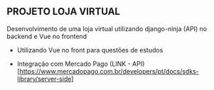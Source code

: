 ## PROJETO LOJA VIRTUAL

Desenvolvimento de uma loja virtual utilizando django-ninja (API) no backend e Vue no frontend 

- Utilizando Vue no front para questões de estudos

- Integração com Mercado Pago (LINK - API)[https://www.mercadopago.com.br/developers/pt/docs/sdks-library/server-side]